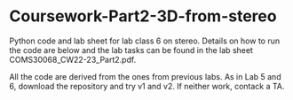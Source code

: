 # Coursework-Part2-3D-from-stereo

Python code and lab sheet for lab class 6 on stereo. Details on how to run the code are below and the lab tasks can be found in the lab sheet COMS30068_CW22-23_Part2.pdf.

All the code are derived from the ones from previous labs. As in Lab 5 and 6, download the repository and try v1 and v2. If neither work, contack a TA.